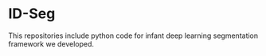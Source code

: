 # ID-Seg
This repositories include python code for infant deep learning segmentation framework we developed. 
